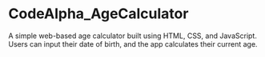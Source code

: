 # CodeAlpha_AgeCalculator
A simple web-based age calculator built using HTML, CSS, and JavaScript. Users can input their date of birth, and the app calculates their current age.

